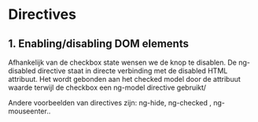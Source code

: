 # Directives

## 1. Enabling/disabling DOM elements

Afhankelijk van de checkbox state wensen we de knop te disablen.
De ng-disabled directive staat in directe verbinding met de disabled HTML attribuut.
Het wordt gebonden aan het checked model door de attribuut waarde terwijl de checkbox een ng-model directive gebruikt/

Andere voorbeelden van directives zijn: ng-hide, ng-checked , ng-mouseenter..


